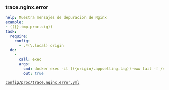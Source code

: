 ### trace.nginx.error

```yml
help: Muestra mensajes de depuración de Nginx
example:
- (({}.tmp.proc.sig))
task:
  require:
    config:
      - .*(\.local) origin
  do:
    -
      call: exec
      args:
        cmd: docker exec -it (({origin}.appsetting.tag))-www tail -f /var/log/nginx/error.log
        out: true
```
[```config/proc/trace.nginx.error.yml```](../config/proc/trace.nginx.error.yml)
